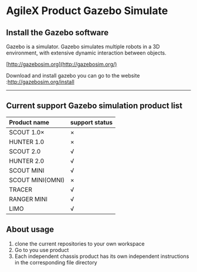 # AgileX Product Gazebo Simulate



## Install the Gazebo software

Gazebo is  a simulator. Gazebo simulates multiple robots in a 3D environment, with extensive dynamic interaction between objects.

[http://gazebosim.org](http://gazebosim.org/)

Download and install gazebo you can go to the website :http://gazebosim.org/install

------



## Current support Gazebo simulation product list

| Product name     | support status |
| :--------------- | -------------- |
| SCOUT 1.0×       | ×              |
| HUNTER 1.0       | ×              |
| SCOUT 2.0        | √              |
| HUNTER 2.0       | √              |
| SCOUT MINI       | √              |
| SCOUT MINI(OMNI) | ×              |
| TRACER           | √              |
| RANGER MINI      | √              |
| LIMO             | √              |



## About usage

1) clone the current repositories to your own workspace
2) Go to you use product
3) Each independent chassis product has its own independent instructions in the corresponding file directory


